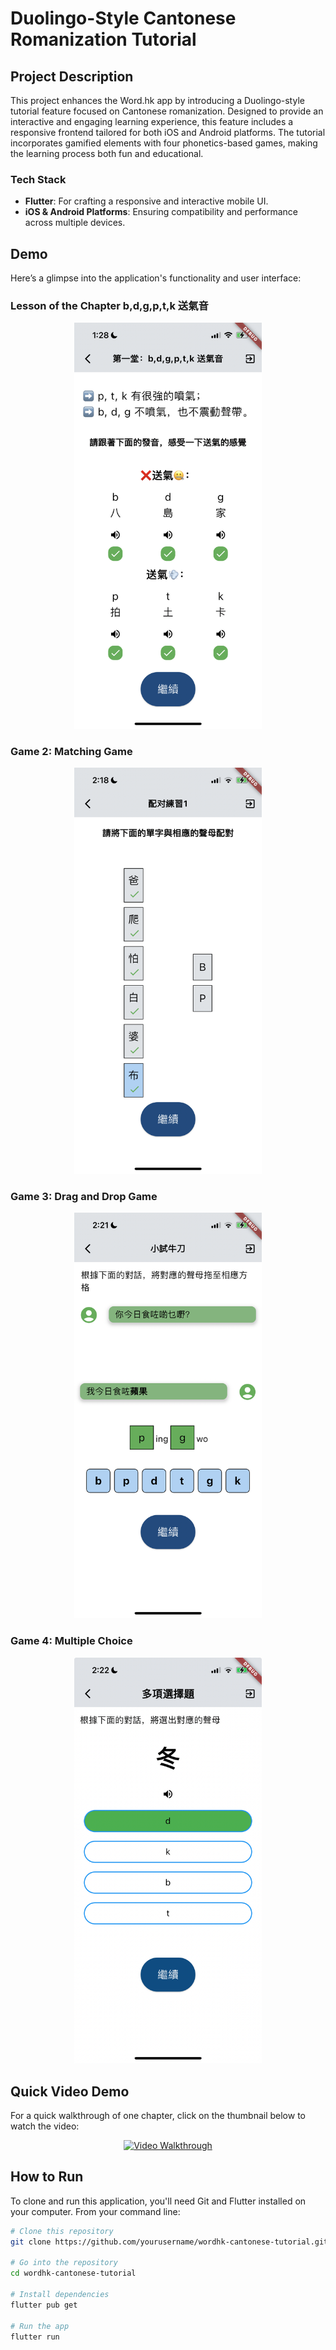 # Duolingo-Style Cantonese Romanization Tutorial

## Project Description

This project enhances the Word.hk app by introducing a Duolingo-style tutorial feature focused on Cantonese romanization. Designed to provide an interactive and engaging learning experience, this feature includes a responsive frontend tailored for both iOS and Android platforms. The tutorial incorporates gamified elements with four phonetics-based games, making the learning process both fun and educational.

### Tech Stack

- **Flutter**: For crafting a responsive and interactive mobile UI.
- **iOS & Android Platforms**: Ensuring compatibility and performance across multiple devices.

## Demo

Here’s a glimpse into the application's functionality and user interface:

### Lesson of the Chapter b,d,g,p,t,k 送氣音

<p align="center">
  <img src="/assets/images/lesson.png" alt="Lesson of the chapter" width="300">
</p>

### Game 2: Matching Game

<p align="center">
  <img src="/assets/images/matchingGame.png" alt="Matching Game" width="300">
</p>

### Game 3: Drag and Drop Game

<p align="center">
  <img src="/assets/images/dragDropGame.png" alt="Drag and Drop Game" width="300">
</p>

### Game 4: Multiple Choice

<p align="center">
  <img src="/assets/images/mc.png" alt="Multiple Choice" width="300">
</p>

## Quick Video Demo

For a quick walkthrough of one chapter, click on the thumbnail below to watch the video:

<p align="center">
  <a href="/path/to/video.mp4">
    <img src="/path/to/video_thumbnail.jpg" alt="Video Walkthrough" width="300">
  </a>
</p>

## How to Run

To clone and run this application, you'll need Git and Flutter installed on your computer. From your command line:

```bash
# Clone this repository
git clone https://github.com/yourusername/wordhk-cantonese-tutorial.git

# Go into the repository
cd wordhk-cantonese-tutorial

# Install dependencies
flutter pub get

# Run the app
flutter run
```
